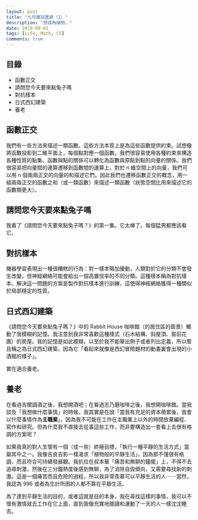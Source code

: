 ```yaml
---
layout: post
title: "九月雜談匯總（1）"
description: "想成為植物。"
date: 2019-09-01
tags: [Life, Math, CS]
comments: true
---
```


## 目錄

+ 函數正交
+ 請問您今天要來點兔子嗎
+ 對抗樣本
+ 日式西幻建築
+ 養老

## 函數正交

我們有一些方法來描述一類函數。這些方法本質上是為這些函數提供約束。試想像將函數投影到二維平面上，每個點對應一個函數。我們很容易使用各種約束來構造各種性質的點集。函數與點的關係可以轉化為函數與原點到點的向量的關係。我們很容易把向量間的運算遷移到函數間的運算上。對於 n 維空間上的向量，我們可以用 n 個兩兩正交的向量的和描述它們。因此我們也遷移函數正交的概念，用一組兩兩正交的函數之和（或一類函數）來描述一類函數（狀態空間比用來描述它的函數類更大）。

## 請問您今天要來點兔子嗎

我看了《請問您今天要來點兔子嗎？》的第一集。它太棒了。每個猛男都應該看它。

## 對抗樣本

機器學習表現出一種很糟糕的行為：對一樣本略加擾動，人類對於它的分類不會發生改變，但神經網絡可能會給出一個高置信率的不同分類。這種樣本稱為對抗樣本。解決這一問題的方案是製作對抗樣本進行訓練，這使得神經網絡獲得一種類似於局部穩定的性質。

## 日式西幻建築

《請問您今天要來點兔子嗎？》中的 Rabbit House 咖啡館（的居住區的窗景）觸動了我模糊的記憶。我注意到我非常喜歡這種樣式（石木結構、斜屋頂、窗前花圃）的房屋。我的記憶是如此模糊，以至於我不能舉出例子或者列出定義，所以暫且稱之為日式西幻建築，因為它「看起來就像是西幻冒險題材的動畫裏會出現的小酒館的樣子」。

實在適合養老。

## 養老

在看過吉爾調酒之後，我想開酒吧；在看過志乃磨咖啡之後，我想開咖啡館。當我談及「我想做什麼事情」的時候，我其實是在說「當我有充足的資本積累後，我會以什麼事情作為**主職業**」，因為我不可能在工作在主職業上以外的時間放棄編程、寫作和研究。但為什麼我不直接去從事這些工作，而非要構造出一套看上去很有格調的方案呢？

如果我真的對人生懷有一個（或一些）終極目標，「執行一種平靜的生活方式」當屬其中之一。我像吉良吉影一樣渴求「植物般的平靜生活」，因為那不僅很有格調，而且符合可持續發展觀。我扒拉在叔本華「痛苦和無聊的鐘擺」上，不得不去追尋刺激，然後在三分鐘熱度後感到無聊，為了消除自毀傾向，又需要尋找新的刺激。這是一個痛苦而且危險的過程，所以我非常羨慕可以平靜生活的人⋯⋯當然，我認為 996 或者為生計所困的人都不算在平靜生活。

為了達到平靜生活的目的，或者這就是目的本身，我在尋找這樣的事情，我可以不懷有激情就去工作在它上面，直到我像充實地閱讀和運動了一天的人一樣沈沈睡去。

